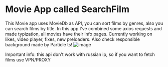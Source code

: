 # Movie App called SearchFilm
This Movie app uses MovieDb as API, you can sort films by genres, also you can search films by title. In this app I've combined some axios requests and made typization, all movies have their info pages. Currently working on likes, video player, fixes, new preloaders. Also check responsible background made by Particle ts! 
![image](https://user-images.githubusercontent.com/71073510/192040613-ec7d26a2-ea9f-4b15-a16b-a1f001197e10.png)


Important info: this api don't work with russian ip, so if you want to fetch films use VPN/PROXY

